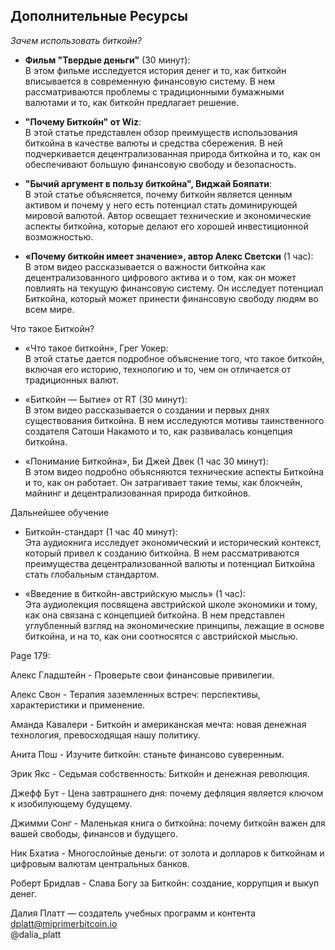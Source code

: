 ## Дополнительные Ресурсы       

_Зачем использовать биткойн?_    

- **Фильм "Твердые деньги"** (30 минут):    
В этом фильме исследуется история денег и то, как биткойн вписывается в современную финансовую систему. В нем рассматриваются проблемы с традиционными бумажными валютами и то, как биткойн предлагает решение.    

- **"Почему Биткойн" от Wiz**:    
В этой статье представлен обзор преимуществ использования биткойна в качестве валюты и средства сбережения. В ней подчеркивается децентрализованная природа биткойна и то, как он обеспечивают большую финансовую свободу и безопасность.    

- **"Бычий аргумент в пользу биткойна", Виджай Бояпати**:    
В этой статье объясняется, почему биткойн является ценным активом и почему у него есть потенциал стать доминирующей мировой валютой. Автор освещает технические и экономические аспекты биткойна, которые делают его хорошей инвестиционной возможностью.    

- **«Почему биткойн имеет значение», автор Алекс Светски** (1 час):    
В этом видео рассказывается о важности биткойна как децентрализованного цифрового актива и о том, как он может повлиять на текущую финансовую систему. Он исследует потенциал Биткойна, который может принести финансовую свободу людям во всем мире.    


Что такое Биткойн?    

- «Что такое биткойн», Грег Уокер:    
В этой статье дается подробное объяснение того, что такое биткойн, включая его историю, технологию и то, чем он отличается от традиционных валют.

- «Биткойн — Бытие» от RT (30 минут):    
В этом видео рассказывается о создании и первых днях существования биткойна. В нем исследуются мотивы таинственного создателя Сатоши Накамото и то, как развивалась концепция биткойна.

- «Понимание Биткойна», Би Джей Двек (1 час 30 минут):    
В этом видео подробно объясняются технические аспекты Биткойна и то, как он работает. Он затрагивает такие темы, как блокчейн, майнинг и децентрализованная природа биткойнов.    


Дальнейшее обучение    

- Биткойн-стандарт (1 час 40 минут):    
Эта аудиокнига исследует экономический и исторический контекст, который привел к созданию биткойна. В нем рассматриваются преимущества децентрализованной валюты и потенциал Биткойна стать глобальным стандартом.

- «Введение в биткойн-австрийскую мысль» (1 час):    
Эта аудиолекция посвящена австрийской школе экономики и тому, как она связана с концепцией биткойна. В нем представлен углубленный взгляд на экономические принципы, лежащие в основе биткойна, и на то, как они соотносятся с австрийской мыслью.    





Page 179:

Алекс Гладштейн - Проверьте свои финансовые привилегии.

Алекс Свон - Терапия заземленных встреч: перспективы, характеристики и применение.

Аманда Кавалери - Биткойн и американская мечта: новая денежная технология, превосходящая нашу политику.

Анита Пош - Изучите биткойн: станьте финансово суверенным.

Эрик Якс - Седьмая собственность: Биткойн и денежная революция.

Джефф Бут - Цена завтрашнего дня: почему дефляция является ключом к изобилующему будущему.

Джимми Сонг - Маленькая книга о биткойна: почему биткойн важен для вашей свободы, финансов и будущего.

Ник Бхатиа - Многослойные деньги: от золота и долларов к биткойнам и цифровым валютам центральных банков.

Роберт Бридлав - Слава Богу за Биткойн: создание, коррупция и выкуп денег.        




Далия Платт — создатель учебных программ и контента    
dplatt@miprimerbitcoin.io    
@dalia_platt    

